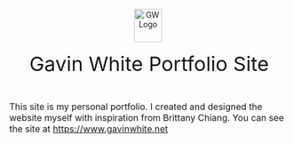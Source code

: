 <p style="text-align:center"><a href="https://www.gavinwhite.net/"><img alt="GW Logo" src="https://www.gavinwhite.net/images/gw-logo.png" style="border-style:solid; border-width:0px; height:60px; width:50px" /></a>&nbsp;</p>

<p style="text-align:center"><span style="font-size:36px">Gavin White Portfolio Site</span></p>

<p style="text-align:center">&nbsp;</p>

<p><span style="font-size:16px">This site is my personal portfolio. I created and designed the website myself with inspiration from&nbsp;Brittany Chiang. You can see the site at <a href="https://www.gavinwhite.net" target="_blank">https://www.gavinwhite.net</a></span></p>
